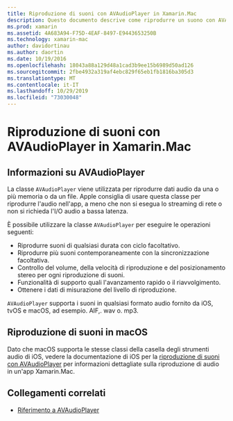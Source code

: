 ```yaml
---
title: Riproduzione di suoni con AVAudioPlayer in Xamarin.Mac
description: Questo documento descrive come riprodurre un suono con AVAudioPlayer in un'app Xamarin.Mac. Viene illustrato AVAudioPlayer a un livello elevato e sono disponibili collegamenti ad altre documentazioni che lo esplorano più completamente.
ms.prod: xamarin
ms.assetid: 4A683A94-F75D-4EAF-8497-E9443653250B
ms.technology: xamarin-mac
author: davidortinau
ms.author: daortin
ms.date: 10/19/2016
ms.openlocfilehash: 18043a88a129d48a1cad3b9ee15b6989d50ad126
ms.sourcegitcommit: 2fbe4932a319af4ebc829f65eb1fb1816ba305d3
ms.translationtype: MT
ms.contentlocale: it-IT
ms.lasthandoff: 10/29/2019
ms.locfileid: "73030048"
---
```

# <a name="playing-sound-with-avaudioplayer-in-xamarinmac"></a>Riproduzione di suoni con AVAudioPlayer in Xamarin.Mac

## <a name="about-the-avaudioplayer"></a>Informazioni su AVAudioPlayer

La classe `AVAudioPlayer` viene utilizzata per riprodurre dati audio da una o più memoria o da un file. Apple consiglia di usare questa classe per riprodurre l'audio nell'app, a meno che non si esegua lo streaming di rete o non si richieda l'I/O audio a bassa latenza.

È possibile utilizzare la classe `AVAudioPlayer` per eseguire le operazioni seguenti:

- Riprodurre suoni di qualsiasi durata con ciclo facoltativo.
- Riprodurre più suoni contemporaneamente con la sincronizzazione facoltativa.
- Controllo del volume, della velocità di riproduzione e del posizionamento stereo per ogni riproduzione di suoni.
- Funzionalità di supporto quali l'avanzamento rapido o il riavvolgimento.
- Ottenere i dati di misurazione del livello di riproduzione.

`AVAudioPlayer` supporta i suoni in qualsiasi formato audio fornito da iOS, tvOS e macOS, ad esempio. AIF,. wav o. mp3.

## <a name="playing-sounds-in-macos"></a>Riproduzione di suoni in macOS

Dato che macOS supporta le stesse classi della casella degli strumenti audio di iOS, vedere la documentazione di iOS per la [riproduzione di suoni con AVAudioPlayer](https://github.com/xamarin/recipes/tree/master/Recipes/ios/media/sound/avaudioplayer) per informazioni dettagliate sulla riproduzione di audio in un'app Xamarin.Mac.

## <a name="related-links"></a>Collegamenti correlati

- [Riferimento a AVAudioPlayer](https://developer.apple.com/documentation/avfoundation/avaudioplayer)
